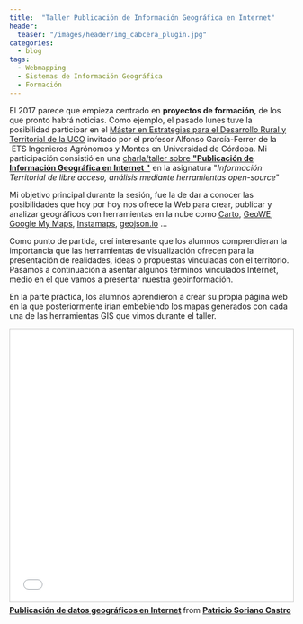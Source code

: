 ```yaml
---
title:  "Taller Publicación de Información Geográfica en Internet"
header:
  teaser: "/images/header/img_cabcera_plugin.jpg"
categories: 
  - blog
tags:
  - Webmapping
  - Sistemas de Información Geográfica
  - Formación
---
```


El 2017 parece que empieza centrado en **proyectos de formación**, de los que pronto habrá noticias. Como ejemplo, el pasado lunes tuve la posibilidad participar en el [Máster en Estrategias para el Desarrollo Rural y Territorial de la UCO](https://www.uco.es/estudios/idep/masteres/estrategias-desarrollo-rural-y-territorial "Master") invitado por el profesor Alfonso García-Ferrer de la  ETS Ingenieros Agrónomos y Montes en Universidad de Córdoba. Mi participación consistió en una [charla/taller sobre **"Publicación de Información Geográfica en Internet "**](http://es.slideshare.net/PatricioSoriano/publicacin-de-datos-geogrficos-en-internet "Presentación") en la asignatura "_Información Territorial de libre acceso, análisis mediante herramientas open-source_"

Mi objetivo principal durante la sesión, fue la de dar a conocer las posibilidades que hoy por hoy nos ofrece la Web para crear, publicar y analizar geográficos con herramientas en la nube como [Carto](https://carto.com/ "Carto"), [GeoWE](http://geowe.org/ "GeoWE"), [Google My Maps](https://www.google.com/maps/d/u/0/), [Instamaps](http://www.instamaps.cat/ "Instamaps"), [geojson.io](http://geojson.io/#map=2/20.0/0.0 "geojson") ...

Como punto de partida, creí interesante que los alumnos comprendieran la importancia que las herramientas de visualización ofrecen para la presentación de realidades, ideas o propuestas vinculadas con el territorio. Pasamos a continuación a asentar algunos términos vinculados Internet, medio en el que vamos a presentar nuestra geoinformación.

En la parte práctica, los alumnos aprendieron a crear su propia página web en la que posteriormente irían embebiendo los mapas generados con cada una de las herramientas GIS que vimos durante el taller.

<iframe src="//www.slideshare.net/slideshow/embed_code/key/poJgdIuw90QAAr" width="595" height="485" frameborder="0" marginwidth="0" marginheight="0" scrolling="no" style="border:1px solid #CCC; border-width:1px; margin-bottom:5px; max-width: 100%;" allowfullscreen> </iframe> <div style="margin-bottom:5px"> <strong> <a href="//www.slideshare.net/PatricioSoriano/publicacin-de-datos-geogrficos-en-internet" title="Publicación de datos geográficos en Internet" target="_blank">Publicación de datos geográficos en Internet</a> </strong> from <strong><a href="https://www.slideshare.net/PatricioSoriano" target="_blank">Patricio Soriano Castro</a></strong> </div>

